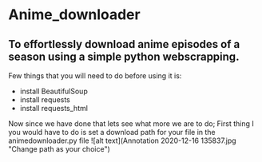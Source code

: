 # Anime_downloader

## To effortlessly download anime episodes of a season using a simple python webscrapping.

Few things that you will need to do before using it is:

- install BeautifulSoup
- install requests
- install requests_html

Now since we have done that lets see what more we are to do;
First thing I you would have to do is set a download path for your file in the animedownloader.py file
![alt text](Annotation 2020-12-16 135837.jpg "Change path as your choice")
